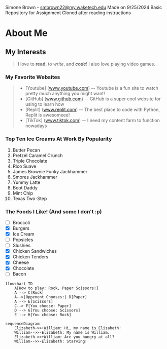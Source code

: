 Simone Brown - smbrown22@my.waketech.edu 
Made on 9/25/2024 
Basic Repository for Assignment 
Cloned after reading instructions 

# **About Me**
## My Interests
> I love to **read**, to _write_, and **_code_**! I also love playing video games. 
### My Favorite Websites 
> * [Youtube] (www.youtube.com) -- Youtube is a fun site to watch pretty much anything you might want! 
> * [GitHub] (www.github.com) -- GitHub is a super cool website for using to learn how 
> * [Replit] (www.replit.com) -- The best place to code with Python, Replit is awesomeee! 
> * [TikTok] (www.tiktok.com) -- I need my content farm to function nowadays 
### Top Ten Ice Creams At Work By Popularity 
1. Butter Pecan
2. Pretzel Caramel Crunch  
3. Triple Chocolate 
4. Rico Suave 
5. James Brownie Funky Jackhammer 
6. Smores Jackhammer 
7. Yummy Latte 
8. Boot Daddy 
9. Mint Chip 
10. Texas Two-Step 
### The Foods I Like! (And some I don't :p)
- [ ] Broccoli 
- [x] Burgers 
- [x] Ice Cream
- [ ] Popsicles
- [ ] Slushies 
- [x] Chicken Sandwiches 
- [x] Chicken Tenders 
- [x] Cheese
- [x] Chocolate 
- [ ] Bacon 

```mermaid
flowchart TD
    A[How to play: Rock, Paper Scissors!]
    A --> C[Rock]
    A-->|Oppenent Chooses:| D[Paper]
    A --> E[Scissors]
    C--> F[You choose: Paper]
    D --> G[You choose: Scissors]
    E --> H[You choose: Rock] 

sequenceDiagram
    Elizabeth->>+William: Hi, my name is Elizabeth!
    William-->>-Elizabeth: My name is William. 
    Elizabeth->>+William: Are you hungry at all? 
    William-->>-Elizabeth: Starving! 